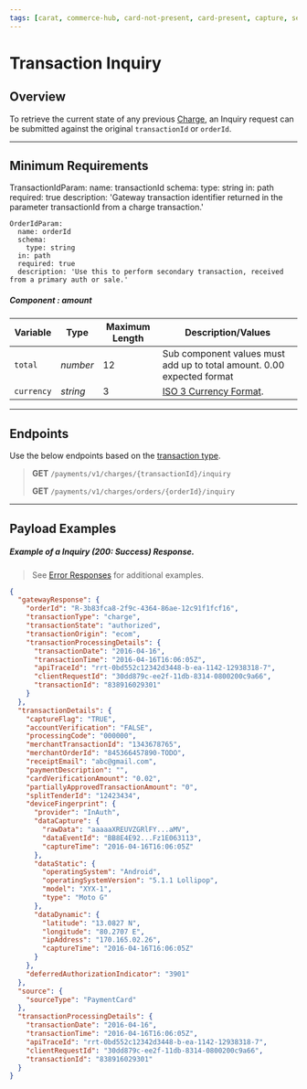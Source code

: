 ```yaml
---
tags: [carat, commerce-hub, card-not-present, card-present, capture, settle, cancel, refund]
---
```


# Transaction Inquiry

## Overview

To retrieve the current state of any previous [Charge](Charges.md), an Inquiry request can be submitted against the original `transactionId` or `orderId`.

---

## Minimum Requirements

TransactionIdParam:
      name: transactionId
      schema:
        type: string
      in: path
      required: true
      description: 'Gateway transaction identifier returned in the parameter transactionId from a charge transaction.'

    OrderIdParam:
      name: orderId
      schema:
        type: string
      in: path
      required: true
      description: 'Use this to perform secondary transaction, received from a primary auth or sale.'

##### Component : amount

|Variable    |  Type| Maximum Length | Description/Values|
|---------|----------|----------------|---------|
| `total` | *number* | 12 | Sub component values must add up to total amount. 0.00 expected format|
| `currency` | *string* | 3 | [ISO 3 Currency Format](../Master-Data/Currency-Code.md).|

---

## Endpoints

Use the below endpoints based on the [transaction type](../Guides-Info/Transaction-Types.md).

<!-- theme: info -->
>**GET** `/payments/v1/charges/{transactionId}/inquiry`
>
>**GET** `/payments/v1/charges/orders/{orderId}/inquiry`

---

## Payload Examples

##### Example of a Inquiry (200: Success) Response.

<!-- theme: info -->

> See [Error Responses](url) for additional examples.

```json
{
  "gatewayResponse": {
    "orderId": "R-3b83fca8-2f9c-4364-86ae-12c91f1fcf16",
    "transactionType": "charge",
    "transactionState": "authorized",
    "transactionOrigin": "ecom",
    "transactionProcessingDetails": {
      "transactionDate": "2016-04-16",
      "transactionTime": "2016-04-16T16:06:05Z",
      "apiTraceId": "rrt-0bd552c12342d3448-b-ea-1142-12938318-7",
      "clientRequestId": "30dd879c-ee2f-11db-8314-0800200c9a66",
      "transactionId": "838916029301"
    }
  },
  "transactionDetails": {
    "captureFlag": "TRUE",
    "accountVerification": "FALSE",
    "processingCode": "000000",
    "merchantTransactionId": "1343678765",
    "merchantOrderId": "845366457890-TODO",
    "receiptEmail": "abc@gmail.com",
    "paymentDescription": "",
    "cardVerificationAmount": "0.02",
    "partiallyApprovedTransactionAmount": "0",
    "splitTenderId": "12423434",
    "deviceFingerprint": {
      "provider": "InAuth",
      "dataCapture": {
        "rawData": "aaaaaXREUVZGRlFY...aMV",
        "dataEventId": "BB8E4E92...Fz1E063113",
        "captureTime": "2016-04-16T16:06:05Z"
      },
      "dataStatic": {
        "operatingSystem": "Android",
        "operatingSystemVersion": "5.1.1 Lollipop",
        "model": "XYX-1",
        "type": "Moto G"
      },
      "dataDynamic": {
        "latitude": "13.0827 N",
        "longitude": "80.2707 E",
        "ipAddress": "170.165.02.26",
        "captureTime": "2016-04-16T16:06:05Z"
      }
    },
    "deferredAuthorizationIndicator": "3901"
  },
  "source": {
    "sourceType": "PaymentCard"
  },
  "transactionProcessingDetails": {
    "transactionDate": "2016-04-16",
    "transactionTime": "2016-04-16T16:06:05Z",
    "apiTraceId": "rrt-0bd552c12342d3448-b-ea-1142-12938318-7",
    "clientRequestId": "30dd879c-ee2f-11db-8314-0800200c9a66",
    "transactionId": "838916029301"
  }
}
```




